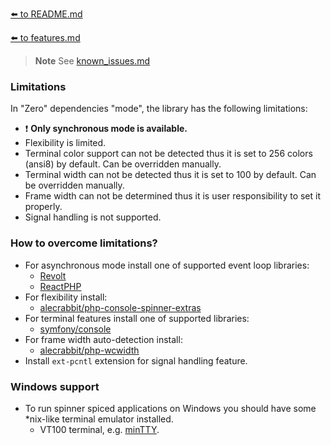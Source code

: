 [⬅️ to README.md](../README.md)

[⬅️ to features.md](features.md)

> **Note** See [known_issues.md](known_issues.md)

### Limitations

In "Zero" dependencies "mode", the library has the following limitations:
- ❗ **Only synchronous mode is available.**
- Flexibility is limited.
- Terminal color support can not be detected thus it is set to 256 colors (ansi8) by default. Can be overridden manually.
- Terminal width can not be detected thus it is set to 100 by default. Can be overridden manually.
- Frame width can not be determined thus it is user responsibility to set it properly. 
- Signal handling is not supported.

### How to overcome limitations?
- For asynchronous mode install one of supported event loop libraries:
  - [Revolt](https://github.com/revoltphp/event-loop) 
  - [ReactPHP](https://github.com/reactphp/event-loop) 
- For flexibility install:
  - [alecrabbit/php-console-spinner-extras](https://github.com/alecrabbit/php-console-spinner-extras)
- For terminal features install one of supported libraries:
  - [symfony/console](https://github.com/symfony/console)
- For frame width auto-detection install:
  - [alecrabbit/php-wcwidth](https://github.com/alecrabbit/php-wcwidth)
- Install `ext-pcntl` extension for signal handling feature.

### Windows support
- To run spinner spiced applications on Windows you should have some *nix-like terminal emulator installed.
  - VT100 terminal, e.g. [minTTY](https://github.com/mintty/mintty).  
